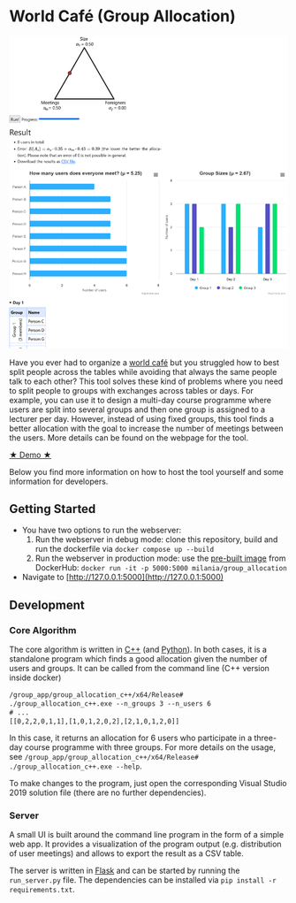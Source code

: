 # World Café (Group Allocation)
<div align="center">
   <a href="misc/example_run.png"><img src="misc/example_run.png" alt="example run" width="600"/></a>
</div>

Have you ever had to organize a [world café](https://en.wikipedia.org/wiki/World_caf%C3%A9_(conversation)) but you struggled how to best split people across the tables while avoiding that always the same people talk to each other? This tool solves these kind of problems where you need to split people to groups with exchanges across tables or days. For example, you can use it to design a multi-day course programme where users are split into several groups and then one group is assigned to a lecturer per day. However, instead of using fixed groups, this tool finds a better allocation with the goal to increase the number of meetings between the users. More details can be found on the webpage for the tool.

[★ Demo ★](https://world-cafe.jansellner.net)

Below you find more information on how to host the tool yourself and some information for developers.

## Getting Started
- You have two options to run the webserver:
   1. Run the webserver in debug mode: clone this repository, build and run the dockerfile via `docker compose up --build`
   2. Run the webserver in production mode: use the [pre-built image](https://hub.docker.com/r/milania/group_allocation) from DockerHub: `docker run -it -p 5000:5000 milania/group_allocation`
- Navigate to [http://127.0.0.1:5000](http://127.0.0.1:5000)

## Development
### Core Algorithm
The core algorithm is written in [C++](group_allocation_c++) (and [Python](group_allocation_python)). In both cases, it is a standalone program which finds a good allocation given the number of users and groups. It can be called from the command line (C++ version inside docker)
```
/group_app/group_allocation_c++/x64/Release# ./group_allocation_c++.exe --n_groups 3 --n_users 6
# ...
[[0,2,2,0,1,1],[1,0,1,2,0,2],[2,1,0,1,2,0]]
```
In this case, it returns an allocation for 6 users who participate in a three-day course programme with three groups. For more details on the usage, see `/group_app/group_allocation_c++/x64/Release# ./group_allocation_c++.exe --help`.

To make changes to the program, just open the corresponding Visual Studio 2019 solution file (there are no further dependencies).

### Server
A small UI is built around the command line program in the form of a simple web app. It provides a visualization of the program output (e.g. distribution of user meetings) and allows to export the result as a CSV table.

The server is written in [Flask](https://palletsprojects.com/p/flask/) and can be started by running the `run_server.py` file. The dependencies can be installed via `pip install -r requirements.txt`.
